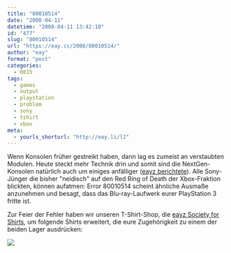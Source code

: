 ```yaml
---
title: "80010514"
date: "2008-04-11"
datetime: "2008-04-11 13:42:10"
id: "477"
slug: "80010514"
url: "https://eay.cc/2008/80010514/"
author: "eay"
format: "post"
categories:
  - 0815
tags:
  - games
  - output
  - playstation
  - problem
  - sony
  - tshirt
  - xbox
meta:
  - yourls_shorturl: "http://eay.li/l1"
---
```


Wenn Konsolen früher gestreikt haben, dann lag es zumeist an verstaubten Modulen. Heute steckt mehr Technik drin und somit sind die NextGen-Konsolen natürlich auch um einiges anfälliger ([eayz berichtete](//eay.cc/2008/low-end-konsolen/)). Alle Sony-Jünger die bisher "neidisch" auf den Red Ring of Death der Xbox-Fraktion blickten, können aufatmen: Error 80010514 scheint ähnliche Ausmaße anzunehmen und besagt, dass das Blu-ray-Laufwerk eurer PlayStation 3 fritte ist.

Zur Feier der Fehler haben wir unseren T-Shirt-Shop, die [eayz Society for Shirts](http://eayz.spreadshirt.net/), um folgende Shirts erweitert, die eure Zugehörigkeit zu einem der beiden Lager ausdrücken:

[![](/uploads/2008/teamshirt.jpg)](http://eayz.spreadshirt.net/)
